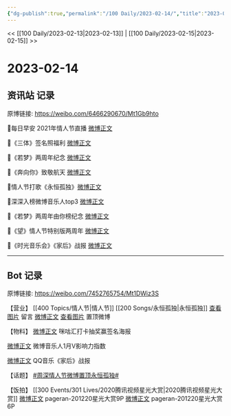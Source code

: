 ```yaml
---
{"dg-publish":true,"permalink":"/100 Daily/2023-02-14/","title":"2023-02-14","created":"2023-02-15T17:38:37.000+08:00","updated":"2023-02-26T00:50:22.000+08:00"}
---
```



<< [[100 Daily/2023-02-13\|2023-02-13]] | [[100 Daily/2023-02-15\|2023-02-15]] >>

# 2023-02-14

## 资讯站 记录

原博链接: https://weibo.com/6466290670/Mt1Gb9hto

🌟每日早安
2021年情人节直播 [微博正文](https://m.weibo.cn/6466290670/4868970979529338)

🌟《三体》签名照福利 [微博正文](https://m.weibo.cn/6466290670/4868992184883176)

🌟《若梦》两周年纪念 [微博正文](https://m.weibo.cn/6466290670/4869100763878543)

🌟《奔向你》致敬航天 [微博正文](https://m.weibo.cn/6466290670/4869159604718280)

🌟情人节打歌《永恒孤独》[微博正文](https://m.weibo.cn/6466290670/4868992731448318)

🌟深深入榜微博音乐人top3 [微博正文](https://m.weibo.cn/6466290670/4869054436737681)

🌟《若梦》两周年由你榜纪念 [微博正文](https://m.weibo.cn/6466290670/4869038435997760)

🌟《望》情人节特别版两周年 [微博正文](https://m.weibo.cn/6466290670/4869100956550880)

🌟《时光音乐会》《家后》战报 [微博正文](https://m.weibo.cn/6466290670/4869037262110893)

---
## Bot 记录

原博链接: https://weibo.com/7452765754/Mt1DWiz3S

【营业】
[[400 Topics/情人节\|情人节]] [[200 Songs/永恒孤独\|永恒孤独]]
[查看图片](https://wx4.sinaimg.cn/large/0088n2Pggy1hb3egtfutlj30yi0efwfh.jpg) 留言 [微博正文](https://m.weibo.cn/1736988591/4858476608100134)
[查看图片](https://wx3.sinaimg.cn/large/0088n2Pggy1hb3egpz9mij30u011jn25.jpg) 置顶微博

【物料】
[微博正文](https://m.weibo.cn/5190275658/4868987878117689) 咪咕汇打卡抽奖赢签名海报

[微博正文](https://m.weibo.cn/3252743925/4869051409765908) 微博音乐人1月V影响力指数

[微博正文](https://m.weibo.cn/2169129705/4869031774916772) QQ音乐《家后》战报

【话题】
[#周深情人节微博置顶永恒孤独#](https://s.weibo.com/weibo?q=%23%E5%91%A8%E6%B7%B1%E6%83%85%E4%BA%BA%E8%8A%82%E5%BE%AE%E5%8D%9A%E7%BD%AE%E9%A1%B6%E6%B0%B8%E6%81%92%E5%AD%A4%E7%8B%AC%23)

【饭拍】
[[300 Events/301 Lives/2020腾讯视频星光大赏\|2020腾讯视频星光大赏]]
[微博正文](https://m.weibo.cn/7633014126/4868940213258818) pageran-201220星光大赏9P
[微博正文](https://m.weibo.cn/7633014126/4869103788231754) pageran-201220星光大赏6P
